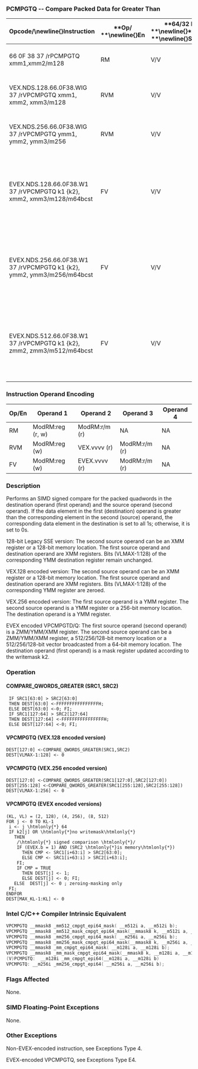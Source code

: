 ### PCMPGTQ -- Compare Packed Data for Greater Than


|**Opcode/**\newline{}**Instruction**|**Op/ **\newline{}**En**|**64/32 bit **\newline{}**Mode **\newline{}**Support**|**CPUID **\newline{}**Feature **\newline{}**Flag**|**Description**|
|------------------------------------|------------------------|------------------------------------------------------|--------------------------------------------------|---------------|
|66 0F 38 37 /rPCMPGTQ xmm1,xmm2/m128|RM|V/V|SSE4_2|Compare packed signed qwords in  xmm2/m128 and xmm1 for greater than.|
|VEX.NDS.128.66.0F38.WIG 37 /rVPCMPGTQ xmm1, xmm2, xmm3/m128|RVM|V/V|AVX|Compare packed signed qwords in xmm2 and xmm3/m128 for greater than.|
|VEX.NDS.256.66.0F38.WIG 37 /rVPCMPGTQ ymm1, ymm2, ymm3/m256|RVM|V/V|AVX2|Compare packed signed qwords in ymm2 and ymm3/m256 for greater than.|
|EVEX.NDS.128.66.0F38.W1 37 /rVPCMPGTQ k1 {k2}, xmm2, xmm3/m128/m64bcst|FV|V/V|AVX512VLAVX512F|Compare Greater between int64 vector xmm2 and int64 vector xmm3/m128/m64bcst, and set vector mask k1 to reflect the zero/nonzero status of each element of the result, under writemask.|
|EVEX.NDS.256.66.0F38.W1 37 /rVPCMPGTQ k1 {k2}, ymm2, ymm3/m256/m64bcst|FV|V/V|AVX512VLAVX512F|Compare Greater between int64 vector ymm2 and int64 vector ymm3/m256/m64bcst, and set vector mask k1 to reflect the zero/nonzero status of each element of the result, under writemask.|
|EVEX.NDS.512.66.0F38.W1 37 /rVPCMPGTQ k1 {k2}, zmm2, zmm3/m512/m64bcst|FV|V/V|AVX512F|Compare Greater between int64 vector zmm2 and int64 vector zmm3/m512/m64bcst, and set vector mask k1 to reflect the zero/nonzero status of each element of the result, under writemask.|
### Instruction Operand Encoding


|Op/En|Operand 1|Operand 2|Operand 3|Operand 4|
|-----|---------|---------|---------|---------|
|RM|ModRM:reg (r, w)|ModRM:r/m (r)|NA|NA|
|RVM|ModRM:reg (w)|VEX.vvvv (r)|ModRM:r/m (r)|NA|
|FV|ModRM:reg (w)|EVEX.vvvv (r)|ModRM:r/m (r)|NA|
### Description


Performs an SIMD signed compare for the packed quadwords in the destination operand (first operand) and the source operand (second operand). If the data element in the first (destination) operand is greater than the corresponding element in the second (source) operand, the corresponding data element in the destination is set to all 1s; otherwise, it is set to 0s.

128-bit Legacy SSE version: The second source operand can be an XMM register or a 128-bit memory location. The first source operand and destination operand are XMM registers. Bits (VLMAX-1:128) of the corresponding YMM destination register remain unchanged.

VEX.128 encoded version: The second source operand can be an XMM register or a 128-bit memory location. The first source operand and destination operand are XMM registers. Bits (VLMAX-1:128) of the corresponding YMM register are zeroed.

VEX.256 encoded version: The first source operand is a YMM register. The second source operand is a YMM register or a 256-bit memory location. The destination operand is a YMM register.

EVEX encoded VPCMPGTD/Q: The first source operand (second operand) is a ZMM/YMM/XMM register. The second source operand can be a ZMM/YMM/XMM register, a 512/256/128-bit memory location or a 512/256/128-bit vector broadcasted from a 64-bit memory location. The destination operand (first operand) is a mask register updated according to the writemask k2.


### Operation
#### COMPARE_QWORDS_GREATER (SRC1, SRC2)
```info-verb
 IF SRC1[63:0] > SRC2[63:0]
 THEN DEST[63:0]  <-FFFFFFFFFFFFFFFFH;
 ELSE DEST[63:0]  <-0; FI;
 IF SRC1[127:64] > SRC2[127:64]
 THEN DEST[127:64] <- FFFFFFFFFFFFFFFFH;
 ELSE DEST[127:64]  <-0; FI;
```
#### VPCMPGTQ (VEX.128 encoded version)
```info-verb
DEST[127:0] <- COMPARE_QWORDS_GREATER(SRC1,SRC2)
DEST[VLMAX-1:128]  <- 0
```
#### VPCMPGTQ (VEX.256 encoded version)
```info-verb
DEST[127:0] <- COMPARE_QWORDS_GREATER(SRC1[127:0],SRC2[127:0])
DEST[255:128]  <-COMPARE_QWORDS_GREATER(SRC1[255:128],SRC2[255:128])
DEST[VLMAX-1:256] <-  0
```
#### VPCMPGTQ (EVEX encoded versions)
```info-verb
(KL, VL) = (2, 128), (4, 256), (8, 512)
FOR j  <- 0 TO KL-1
 i  <- j \htmlonly{*} 64
 IF k2[j] OR \htmlonly{*}no writemask\htmlonly{*}
   THEN 
    /\htmlonly{*} signed comparison \htmlonly{*}/
    IF (EVEX.b = 1) AND (SRC2 \htmlonly{*}is memory\htmlonly{*})
      THEN CMP <-  SRC1[i+63:i] > SRC2[63:0];
      ELSE CMP  <- SRC1[i+63:i] > SRC2[i+63:i];
    FI;
    IF CMP = TRUE
      THEN DEST[j]  <- 1;
      ELSE DEST[j]  <- 0; FI;
   ELSE  DEST[j] <-  0 ; zeroing-masking only
 FI;
ENDFOR
DEST[MAX_KL-1:KL] <-  0
```

### Intel C/C++ Compiler Intrinsic Equivalent

```cpp
VPCMPGTQ __mmask8 _mm512_cmpgt_epi64_mask( __m512i a, __m512i b);
VPCMPGTQ __mmask8 _mm512_mask_cmpgt_epi64_mask(__mmask8 k, __m512i a, __m512i b);
VPCMPGTQ __mmask8 _mm256_cmpgt_epi64_mask( __m256i a, __m256i b);
VPCMPGTQ __mmask8 _mm256_mask_cmpgt_epi64_mask(__mmask8 k, __m256i a, __m256i b);
VPCMPGTQ __mmask8 _mm_cmpgt_epi64_mask( __m128i a, __m128i b);
VPCMPGTQ __mmask8 _mm_mask_cmpgt_epi64_mask(__mmask8 k, __m128i a, __m128i b);
(V)PCMPGTQ:  __m128i _mm_cmpgt_epi64(__m128i a, __m128i b)
VPCMPGTQ: __m256i _mm256_cmpgt_epi64( __m256i a, __m256i b);
```
### Flags Affected


None.

### SIMD Floating-Point Exceptions


None.

### Other Exceptions


Non-EVEX-encoded instruction, see Exceptions Type 4.

EVEX-encoded VPCMPGTQ, see Exceptions Type E4.

